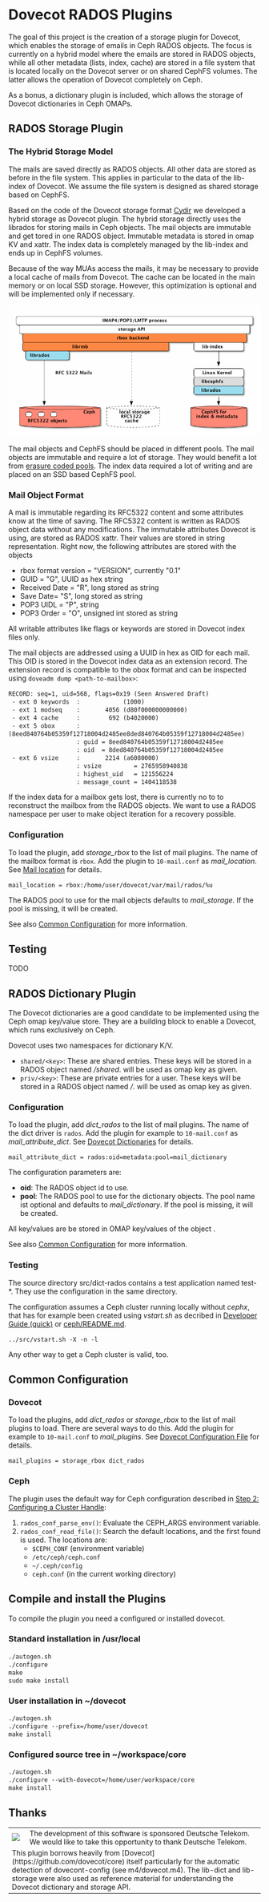 Dovecot RADOS Plugins
=====================

The goal of this project is the creation of a storage plugin for Dovecot, which enables the storage of emails in Ceph RADOS objects. The focus is currently on a hybrid model where the emails are stored in RADOS objects, while all other metadata (lists, index, cache) are stored in a file system that is located locally on the Dovecot server or on shared CephFS volumes. The latter allows the operation of Dovecot completely on Ceph.

As a bonus, a dictionary plugin is included, which allows the storage of Dovecot dictionaries in Ceph OMAPs.

## RADOS Storage Plugin
### The Hybrid Storage Model

The mails are saved directly as RADOS objects. All other data are stored as before in the file system. This applies in particular to the data of the lib-index of Dovecot. We assume the file system is designed as shared storage based on CephFS.

Based on the code of the Dovecot storage format [Cydir](http://wiki.dovecot.org/MailboxFormat/Cydir) we developed a hybrid storage as Dovecot plugin. The hybrid storage directly uses the librados for storing mails in Ceph objects. The mail objects are immutable and get tored in one RADOS object.  Immutable metadata is stored in omap KV and xattr. The index data is completely managed by the lib-index and ends up in CephFS volumes.

Because of the way MUAs access the mails, it may be necessary to provide a local cache of mails from Dovecot. The cache can be located in the main memory or on local SSD storage. However, this optimization is optional and will be implemented only if necessary.

![Overview](doc/images/dovecot-ceph-hybrid-libindex-rmb-cache.png)

The mail objects and CephFS should be placed in different pools. The mail objects are immutable and require a lot of storage. They would benefit a lot from [erasure coded pools](http://docs.ceph.com/docs/master/architecture/#erasure-coding). The index data required a lot of writing and are placed on an SSD based CephFS pool.

### Mail Object Format

A mail is immutable regarding its RFC5322 content and some attributes know at the time of saving. The RFC5322 content is written as RADOS object data without any modifications. The immutable attributes Dovecot is using, are stored as RADOS xattr. Their values are stored in string representation. Right now, the following attributes are stored with the objects

* rbox format version = "VERSION", currently "0.1"
* GUID = "G", UUID as hex string
* Received Date = "R", long stored as string
* Save Date= "S", long stored as string
* POP3 UIDL = "P", string
* POP3 Order = "O", unsigned int stored as string

All writable attributes like flags or keywords are stored in Dovecot index files only. 

The mail objects are addressed using a UUID in hex as OID for each mail. This OID is stored in the Dovecot index data as an extension record. The extension record is compatible to the obox format and can be inspected using `doveadm dump <path-to-mailbox>`: 
````
RECORD: seq=1, uid=568, flags=0x19 (Seen Answered Draft)
 - ext 0 keywords  :            (1000)
 - ext 1 modseq    :       4056 (d80f000000000000)
 - ext 4 cache     :        692 (b4020000)
 - ext 5 obox      :            (8eed840764b05359f12718004d2485ee8ded840764b05359f12718004d2485ee)
                   : guid = 8eed840764b05359f12718004d2485ee
                   : oid  = 8ded840764b05359f12718004d2485ee
 - ext 6 vsize     :       2214 (a6080000)
                   : vsize         = 2765958940838
                   : highest_uid   = 121556224
                   : message_count = 1404118538
````

If the index data for a mailbox gets lost, there is currently no to to reconstruct the mailbox from the RADOS objects. We want to use a RADOS namespace per user to make object iteration for a recovery possible.

### Configuration

To load the plugin, add _storage_rbox_ to the list of mail plugins. The name of the mailbox format is `rbox`. Add the plugin to `10-mail.conf` as _mail_location_. See [Mail location](http://wiki.dovecot.org/MailLocation) for details. 

    mail_location = rbox:/home/user/dovecot/var/mail/rados/%u

The RADOS pool to use for the mail objects defaults to _mail_storage_. If the pool is missing, it will be created.

See also [Common Configuration](#common-configuration) for more information.

## Testing

TODO

## RADOS Dictionary Plugin

The Dovecot dictionaries are a good candidate to be implemented using the Ceph omap key/value store. They are a building block to enable a Dovecot, which runs exclusively on Ceph.

Dovecot uses two namespaces for dictionary K/V.

* `shared/<key>`: These are shared entries. These keys will be stored in a RADOS object named _<oid>/shared_. <key> will be used as omap key as given.
* `priv/<key>`: These are private entries for a user. These keys will be stored in a RADOS object named _<oid>/<username>_. <key> will be used as omap key as given.

### Configuration

To load the plugin, add _dict_rados_ to the list of mail plugins. The name of the dict driver is `rados`. Add the plugin for example to `10-mail.conf` as _mail\_attribute\_dict_. See [Dovecot Dictionaries](http://wiki.dovecot.org/Dictionary) for details.  

    mail_attribute_dict = rados:oid=metadata:pool=mail_dictionary

The configuration parameters are:

* **oid**: The RADOS object id to use. 
* **pool**: The RADOS pool to use for the dictionary objects. The pool name ist optional and defaults to _mail_dictionary_. If the pool is missing, it will be created.

All key/values are be stored in OMAP key/values of the object <oid>.

See also [Common Configuration](#common-configuration) for more information.

### Testing

The source directory src/dict-rados contains a test application named test-*. They use the configuration in the same directory. 

The configuration assumes a Ceph cluster running locally without _cephx_, that has for example been created using _vstart.sh_ as decribed in [Developer Guide (quick)](http://docs.ceph.com/docs/master/dev/quick_guide/) or [ceph/README.md](https://github.com/ceph/ceph/blob/master/README.md). 

    ../src/vstart.sh -X -n -l 

Any other way to get a Ceph cluster is valid, too.

## Common Configuration

### Dovecot
To load the plugins, add _dict_rados_ or _storage_rbox_ to the list of mail plugins to load. There are several ways to do this. Add the plugin for example to `10-mail.conf` to _mail\_plugins_. See [Dovecot Configuration File](https://wiki.dovecot.org/ConfigFile?highlight=%28mail_plugins%29) for details.  

    mail_plugins = storage_rbox dict_rados 
    
### Ceph
The plugin uses the default way for Ceph configuration described in [Step 2: Configuring a Cluster Handle](http://docs.ceph.com/docs/master/rados/api/librados-intro/#step-2-configuring-a-cluster-handle):

1. `rados_conf_parse_env()`: Evaluate the CEPH_ARGS environment variable.
2. `rados_conf_read_file()`: Search the default locations, and the first found is used. The locations are:
   * `$CEPH_CONF` (environment variable)
   * `/etc/ceph/ceph.conf`
   * `~/.ceph/config`
   * `ceph.conf` (in the current working directory)
   
   
## Compile and install the Plugins

To compile the plugin you need a configured or installed dovecot.

### Standard installation in /usr/local

    ./autogen.sh
    ./configure
    make
    sudo make install

### User installation in ~/dovecot

    ./autogen.sh
    ./configure --prefix=/home/user/dovecot   
    make install

### Configured source tree in ~/workspace/core

    ./autogen.sh   
    ./configure --with-dovecot=/home/user/workspace/core 
    make install

## Thanks

<table >
  <tr>
    <td><img src="https://upload.wikimedia.org/wikipedia/commons/2/2e/Telekom_Logo_2013.svg" width="75"></td>
    <td>The development of this software is sponsored Deutsche Telekom. We would like to take this opportunity to thank Deutsche Telekom.</td>
  </tr>
  <tr>
    <td colspan="2">This plugin borrows heavily from [Dovecot](https://github.com/dovecot/core) itself particularly for the automatic detection of dovecont-config (see m4/dovecot.m4). The lib-dict and lib-storage were also used as reference material for understanding the Dovecot dictionary and storage API.</td>
  </tr>
</table>

   


